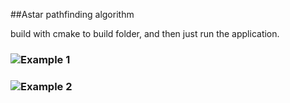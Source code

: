 ##Astar pathfinding algorithm

build with cmake to build folder, and then just run the application.


### ![Example 1](images/screenshot1)

### ![Example 2](images/screenshot2)


